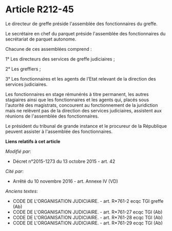# Article R212-45

Le directeur de greffe préside l'assemblée des fonctionnaires du greffe.

Le secrétaire en chef du parquet préside l'assemblée des fonctionnaires du secrétariat de parquet autonome.

Chacune de ces assemblées comprend :

1° Les directeurs des services de greffe judiciaires ;

2° Les greffiers ;

3° Les fonctionnaires et les agents de l'Etat relevant de la direction des services judiciaires.

Les fonctionnaires en stage rémunérés à titre permanent, les autres stagiaires ainsi que les fonctionnaires et les agents
qui, placés sous l'autorité des magistrats, concourent au fonctionnement de la juridiction mais ne relèvent pas de la
direction des services judiciaires, assistent aux réunions de l'assemblée des fonctionnaires.

Le président du tribunal de grande instance et le procureur de la République peuvent assister à l'assemblée des
fonctionnaires.

**Liens relatifs à cet article**

_Modifié par_:

  - Décret n°2015-1273 du 13 octobre 2015 - art. 42

_Cité par_:

  - Arrêté du 10 novembre 2016 - art. Annexe IV (VD)

_Anciens textes_:

  - CODE DE L'ORGANISATION JUDICIAIRE. - art. R*761-2 ecqc TGI greffe (Ab)
  - CODE DE L'ORGANISATION JUDICIAIRE. - art. R*761-27 ecqc TGI (Ab)
  - CODE DE L'ORGANISATION JUDICIAIRE. - art. R*761-28 ecqc TGI (Ab)
  - CODE DE L'ORGANISATION JUDICIAIRE. - art. R*761-29 ecqc TGI (Ab)
